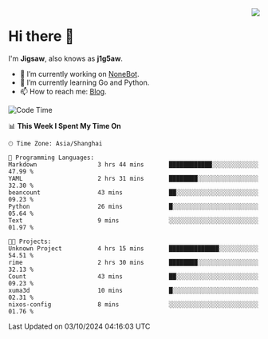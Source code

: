 <a href="#">
  <img align="right" src="https://github-readme-stats.vercel.app/api?username=j1g5awi&count_private=true&show_icons=true&title_color=80070B&text_color=B3B3B3&bg_color=212121&icon_color=80070B" />
</a>

# Hi there 👋

I'm **Jigsaw**, also knows as **j1g5aw**.

- 🔭 I’m currently working on [NoneBot](https://github.com/nonebot).
- 🌱 I’m currently learning Go and Python.
- 📫 How to reach me: [Blog](https://blog.maddestroyer.xyz/).

<!--START_SECTION:waka-->
![Code Time](http://img.shields.io/badge/Code%20Time-1%2C764%20hrs%203%20mins-blue)

📊 **This Week I Spent My Time On** 

```text
🕑︎ Time Zone: Asia/Shanghai

💬 Programming Languages: 
Markdown                 3 hrs 44 mins       ████████████░░░░░░░░░░░░░   47.99 % 
YAML                     2 hrs 31 mins       ████████░░░░░░░░░░░░░░░░░   32.30 % 
beancount                43 mins             ██░░░░░░░░░░░░░░░░░░░░░░░   09.23 % 
Python                   26 mins             █░░░░░░░░░░░░░░░░░░░░░░░░   05.64 % 
Text                     9 mins              ░░░░░░░░░░░░░░░░░░░░░░░░░   01.97 % 

🐱‍💻 Projects: 
Unknown Project          4 hrs 15 mins       ██████████████░░░░░░░░░░░   54.51 % 
rime                     2 hrs 30 mins       ████████░░░░░░░░░░░░░░░░░   32.13 % 
Count                    43 mins             ██░░░░░░░░░░░░░░░░░░░░░░░   09.23 % 
xuma3d                   10 mins             █░░░░░░░░░░░░░░░░░░░░░░░░   02.31 % 
nixos-config             8 mins              ░░░░░░░░░░░░░░░░░░░░░░░░░   01.76 % 
```


 Last Updated on 03/10/2024 04:16:03 UTC
<!--END_SECTION:waka-->
